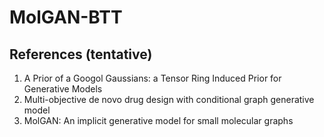 # MolGAN-BTT

## References (tentative)
1. A Prior of a Googol Gaussians: a Tensor Ring Induced Prior for Generative Models
2. Multi-objective de novo drug design with conditional graph generative model
3. MolGAN: An implicit generative model for small molecular graphs
